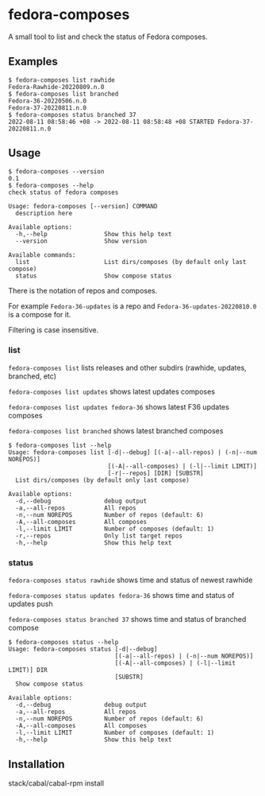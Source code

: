 # fedora-composes

A small tool to list and check the status of Fedora composes.

## Examples

```shellsession
$ fedora-composes list rawhide
Fedora-Rawhide-20220809.n.0
$ fedora-composes list branched
Fedora-36-20220506.n.0
Fedora-37-20220811.n.0
$ fedora-composes status branched 37
2022-08-11 08:58:46 +08 -> 2022-08-11 08:58:48 +08 STARTED Fedora-37-20220811.n.0
```

## Usage

```shellsession
$ fedora-composes --version
0.1
$ fedora-composes --help
check status of fedora composes

Usage: fedora-composes [--version] COMMAND
  description here

Available options:
  -h,--help                Show this help text
  --version                Show version

Available commands:
  list                     List dirs/composes (by default only last compose)
  status                   Show compose status
```

There is the notation of repos and composes.

For example `Fedora-36-updates` is a repo
and `Fedora-36-updates-20220810.0` is a compose for it.

Filtering is case insensitive.

### list

`fedora-composes list` lists releases and other subdirs (rawhide, updates, branched, etc)

`fedora-composes list updates` shows latest updates composes

`fedora-composes list updates fedora-36` shows latest F36 updates composes

`fedora-composes list branched` shows latest branched composes

```shellsession
$ fedora-composes list --help
Usage: fedora-composes list [-d|--debug] [(-a|--all-repos) | (-n|--num NOREPOS)]
                            [(-A|--all-composes) | (-l|--limit LIMIT)]
                            [-r|--repos] [DIR] [SUBSTR]
  List dirs/composes (by default only last compose)

Available options:
  -d,--debug               debug output
  -a,--all-repos           All repos
  -n,--num NOREPOS         Number of repos (default: 6)
  -A,--all-composes        All composes
  -l,--limit LIMIT         Number of composes (default: 1)
  -r,--repos               Only list target repos
  -h,--help                Show this help text
```

### status

`fedora-composes status rawhide` shows time and status of newest rawhide

`fedora-composes status updates fedora-36` shows time and status of updates push

`fedora-composes status branched 37` shows time and status of branched compose

```shellsession
$ fedora-composes status --help
Usage: fedora-composes status [-d|--debug]
                              [(-a|--all-repos) | (-n|--num NOREPOS)]
                              [(-A|--all-composes) | (-l|--limit LIMIT)] DIR
                              [SUBSTR]
  Show compose status

Available options:
  -d,--debug               debug output
  -a,--all-repos           All repos
  -n,--num NOREPOS         Number of repos (default: 6)
  -A,--all-composes        All composes
  -l,--limit LIMIT         Number of composes (default: 1)
  -h,--help                Show this help text
```

## Installation

stack/cabal/cabal-rpm install
